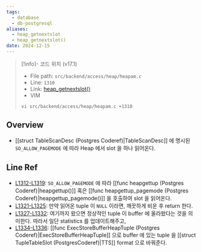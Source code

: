 ```yaml
---
tags:
  - database
  - db-postgresql
aliases:
  - heap_getnextslot
  - heap_getnextslot()
date: 2024-12-15
---
```

> [!info]- 코드 위치 (v17.1)
> - File path: `src/backend/access/heap/heapam.c`
> - Line: `1310`
> - Link: [heap_getnextslot()](https://github.com/postgres/postgres/blob/REL_17_1/src/backend/access/heap/heapam.c#L1309-L1337)
> - VIM
> ```
> vi src/backend/access/heap/heapam.c +1310
> ```

## Overview

- [[struct TableScanDesc (Postgres Coderef)|TableScanDesc]] 에 명시된 `SO_ALLOW_PAGEMODE` 에 따라 Heap 에서 slot 을 하나 읽어온다.

## Line Ref

- [L1312-L1319](https://github.com/postgres/postgres/blob/REL_17_1/src/backend/access/heap/heapam.c#L1312-L1319): `SO_ALLOW_PAGEMODE` 에 따라 [[func heapgettup (Postgres Coderef)|heapgettup()]] 혹은 [[func heapgettup_pagemode (Postgres Coderef)|heapgettup_pagemode()]] 을 호출하여 slot 을 읽어온다.
- [L1321-L1325](https://github.com/postgres/postgres/blob/REL_17_1/src/backend/access/heap/heapam.c#L1321-L1325): 만약 읽어온 tuple 이 `NULL` 이라면, 깨끗하게 비운 후 return 한다.
- [L1327-L1332](https://github.com/postgres/postgres/blob/REL_17_1/src/backend/access/heap/heapam.c#L1327-L1332): 여기까지 왔으면 정상적인 tuple 이 buffer 에 올라왔다는 것을 의미한다. 따라서 일단 statistics 를 업데이트해주고,
- [L1334-L1336](https://github.com/postgres/postgres/blob/REL_17_1/src/backend/access/heap/heapam.c#L1334-L1336): [[func ExecStoreBufferHeapTuple (Postgres Coderef)|ExecStoreBufferHeapTuple]] 으로 buffer 에 있는 tuple 을  [[struct TupleTableSlot (PostgresCoderef)|TTS]] format 으로 바꿔준다.
